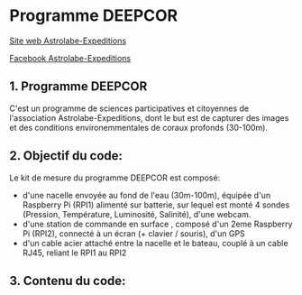 # Programme DEEPCOR

[Site web Astrolabe-Expeditions](http://www.astrolabe-expeditions.org)


[Facebook Astrolabe-Expeditions](https://www.facebook.com/AstrolabeExpeditions/)

## 1. Programme DEEPCOR
C'est un programme de sciences participatives et citoyennes de l'association Astrolabe-Expeditions, dont le but est de capturer des images et des conditions environemmentales de coraux profonds (30-100m).

## 2. Objectif du code:
Le kit de mesure du programme DEEPCOR est composé:
 - d'une nacelle envoyée au fond de l'eau (30m-100m), équipée d'un Raspberry Pi (RPI1) alimenté sur batterie, sur lequel est monté 4 sondes (Pression, Température, Luminosité, Salinité), d'une webcam.
 - d'une station de commande en surface , composé d'un 2eme Raspberry Pi (RPI2), connecté à un écran (+ clavier / souris), d'un GPS
 - d'un cable acier attaché entre la nacelle et le bateau, couplé à un cable RJ45, reliant le RPI1 au RPI2
 
 ## 3. Contenu du code:
 
 
